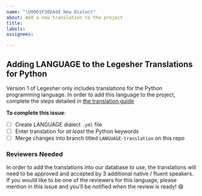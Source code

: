 ```yaml
---
name: "\U0001F30DAdd New Dialect"
about: Add a new translation to the project
title: 
labels: 
assignees: 

---
```


## Adding LANGUAGE to the Legesher Translations for Python

Version 1 of Legesher only includes translations for the Python programming language. In order to add this language to the project, complete the steps detailed in [the translation guide](https://legesher.readme.io/docs/translation-guide)

**To complete this issue**:

- [ ] Create LANGUAGE dialect `.yml` file
- [ ] Enter translation for _at least_ the Python keywords
- [ ] Merge changes into branch titled `LANGUAGE-translation` on this repo

### Reviewers Needed

In order to add the translations into our database to use, the translations will need to be approved and accepted by 3 additional native / fluent speakers. If you would like to be one of the reviewers for this language, please mention in this issue and you'll be notified when the review is ready! :smile:
